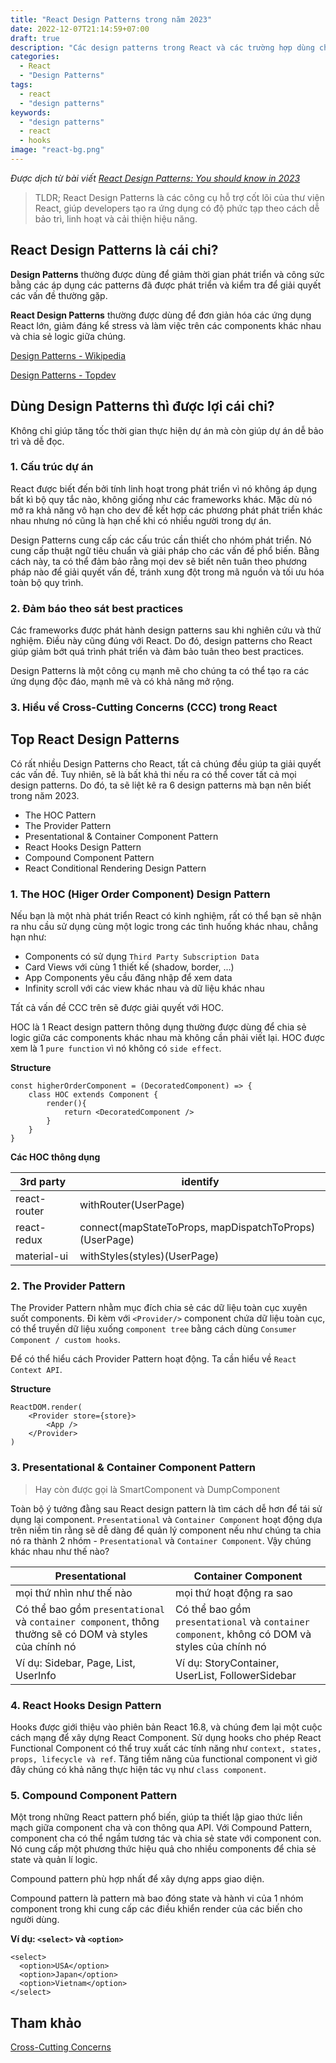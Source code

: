 ```yaml
---
title: "React Design Patterns trong năm 2023"
date: 2022-12-07T21:14:59+07:00
draft: true
description: "Các design patterns trong React và các trường hợp dùng chúng."
categories:
  - React
  - "Design Patterns"
tags:
  - react
  - "design patterns"
keywords:
  - "design patterns"
  - react
  - hooks
image: "react-bg.png"
---
```


_Được dịch từ bài viết [React Design Patterns: You should know in 2023](https://aglowiditsolutions.com/blog/react-design-patterns/)_

> TLDR;
> React Design Patterns là các công cụ hỗ trợ cốt lõi của thư viện React, giúp developers tạo ra ứng dụng có độ phức tạp theo cách dễ bảo trì, linh hoạt và cải thiện hiệu năng.

## React Design Patterns là cái chi?

**Design Patterns** thường được dùng để giảm thời gian phát triển và công sức bằng các áp dụng các patterns đã được phát triển và kiểm tra để giải quyết các vấn đề thường gặp.

**React Design Patterns** thường được dùng để đơn giản hóa các ứng dụng React lớn, giảm đáng kể stress và làm việc trên các components khác nhau và chia sẻ logic giữa chúng.

[Design Patterns - Wikipedia](https://en.wikipedia.org/wiki/Design_Patterns)

[Design Patterns - Topdev](https://topdev.vn/blog/design-pattern-la-gi/)

## Dùng Design Patterns thì được lợi cái chi?

Không chỉ giúp tăng tốc thời gian thực hiện dự án mà còn giúp dự án dễ bảo trì và dễ đọc.

### 1. Cấu trúc dự án

React được biết đến bởi tính linh hoạt trong phát triển vì nó không áp dụng bất kì bộ quy tắc nào, không giống như các frameworks khác. Mặc dù nó mở ra khả năng vô hạn cho dev để kết hợp các phương phát phát triển khác nhau nhưng nó cũng là hạn chế khi có nhiều người trong dự án.

Design Patterns cung cấp các cấu trúc cần thiết cho nhóm phát triển. Nó cung cấp thuật ngữ tiêu chuẩn và giải pháp cho các vấn đề phổ biến. Bằng cách này, ta có thể đảm bảo rằng mọi dev sẽ biết nên tuân theo phương pháp nào để giải quyết vấn đề, tránh xung đột trong mã nguồn và tối ưu hóa toàn bộ quy trình.

### 2. Đảm báo theo sát best practices

Các frameworks được phát hành design patterns sau khi nghiên cứu và thử nghiệm. Điều này cũng đúng với React. Do đó, design patterns cho React giúp giảm bớt quá trình phát triển và đảm bảo tuân theo best practices.

Design Patterns là một công cụ mạnh mẽ cho chúng ta có thể tạo ra các ứng dụng độc đáo, mạnh mẽ và có khả năng mở rộng.

### 3. Hiều về Cross-Cutting Concerns (CCC) trong React

## Top React Design Patterns

Có rất nhiều Design Patterns cho React, tất cả chúng đều giúp ta giải quyết các vấn đề. Tuy nhiên, sẽ là bất khả thi nếu ra có thể cover tất cả mọi design patterns. Do đó, ta sẽ liệt kê ra 6 design patterns mà bạn nên biết trong năm 2023.

- The HOC Pattern
- The Provider Pattern
- Presentational & Container Component Pattern
- React Hooks Design Pattern
- Compound Component Pattern
- React Conditional Rendering Design Pattern

### 1. The HOC (Higer Order Component) Design Pattern

Nếu bạn là một nhà phát triển React có kinh nghiệm, rất có thể bạn sẽ nhận ra nhu cầu sử dụng cùng một logic trong các tình huống khác nhau, chẳng hạn như:

- Components có sử dụng `Third Party Subscription Data`
- Card Views với cùng 1 thiết kế (shadow, border, ...)
- App Components yêu cầu đăng nhập để xem data
- Infinity scroll với các view khác nhau và dữ liệu khác nhau

Tất cả vấn đề CCC trên sẽ được giải quyết với HOC.

HOC là 1 React design pattern thông dụng thường được dùng để chia sẻ logic giữa các components khác nhau mà không cần phải viết lại. HOC được xem là 1 `pure function` vì nó không có `side effect`.

**Structure**

```
const higherOrderComponent = (DecoratedComponent) => {
    class HOC extends Component {
        render(){
            return <DecoratedComponent />
        }
    }
}
```

**Các HOC thông dụng**

| 3rd party    | identify                                               |
| ------------ | ------------------------------------------------------ |
| react-router | withRouter(UserPage)                                   |
| react-redux  | connect(mapStateToProps, mapDispatchToProps)(UserPage) |
| material-ui  | withStyles(styles)(UserPage)                           |

### 2. The Provider Pattern

The Provider Pattern nhằm mục đích chia sẻ các dữ liệu toàn cục xuyên suốt components. Đi kèm với `<Provider/>` component chứa dữ liệu toàn cục, có thể truyền dữ liệu xuống `component tree` bằng cách dùng `Consumer Component / custom hooks`.

Để có thể hiểu cách Provider Pattern hoạt động. Ta cần hiểu về `React Context API`.

**Structure**

```
ReactDOM.render(
    <Provider store={store}>
        <App />
    </Provider>
)
```

### 3. Presentational & Container Component Pattern

> Hay còn được gọi là SmartComponent và DumpComponent

Toàn bộ ý tưởng đằng sau React design pattern là tìm cách dễ hơn để tái sử dụng lại component. `Presentational` và `Container Component` hoạt động dựa trên niềm tin rằng sẽ dễ dàng để quản lý component nếu như chúng ta chia nó ra thành 2 nhóm - `Presentational` và `Container Component`. Vậy chúng khác nhau như thế nào?

| Presentational                                                                                          | Container Component                                                                           |
| ------------------------------------------------------------------------------------------------------- | --------------------------------------------------------------------------------------------- |
| mọi thứ nhìn như thế nào                                                                                | mọi thứ hoạt động ra sao                                                                      |
| Có thể bao gồm `presentational` và `container component`, thông thường sẽ có DOM và styles của chính nó | Có thể bao gồm `presentational` và `container component`, không có DOM và styles của chính nó |
| Ví dụ: Sidebar, Page, List, UserInfo                                                                    | Ví dụ: StoryContainer, UserList, FollowerSidebar                                              |

### 4. React Hooks Design Pattern

Hooks được giới thiệu vào phiên bản React 16.8, và chúng đem lại một cuộc cách mạng để xây dựng React Component. Sử dụng hooks cho phép React Functional Component có thể truy xuất các tính năng như `context, states, props, lifecycle và ref`. Tăng tiềm năng của functional component vì giờ đây chúng có khả năng thực hiện tác vụ như `class component`.

### 5. Compound Component Pattern

Một trong những React pattern phổ biến, giúp ta thiết lập giao thức liền mạch giữa component cha và con thông qua API. Với Compound Pattern, component cha có thể ngầm tương tác và chia sẻ state với component con. Nó cung cấp một phương thức hiệu quả cho nhiều components để chia sẻ state và quản lí logic.

Compound pattern phù hợp nhất để xây dựng apps giao diện.

Compound pattern là pattern mà bao đóng state và hành vi của 1 nhóm component trong khi cung cấp các điều khiển render của các biến cho người dùng.

**Ví dụ: `<select>` và `<option>`**

```
<select>
  <option>USA</option>
  <option>Japan</option>
  <option>Vietnam</option>
</select>
```

## Tham khảo

[Cross-Cutting Concerns](https://stackoverflow.com/questions/23700540/cross-cutting-concern-example)
